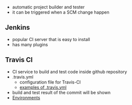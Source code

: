 * automatic project builder and tester
* it can be triggered when a SCM change happen

## Jenkins
* popular CI server that is easy to install
* has many plugins

## Travis CI
* CI service to build and test code inside github repository
* .travis.yml
  * configuration file for Travis-CI
  * [examples of .travis.yml](http://shyouhei.tumblr.com/post/29891295430/travis-yml)
* build and test result of the commit will be shown
* [Environments](http://docs.travis-ci.com/user/ci-environment/)
